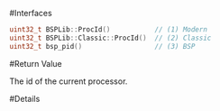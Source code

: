 #Interfaces

```cpp
uint32_t BSPLib::ProcId()			// (1) Modern
uint32_t BSPLib::Classic::ProcId()  // (2) Classic
uint32_t bsp_pid()					// (3) BSP
```

#Return Value

The id of the current processor.

#Details
